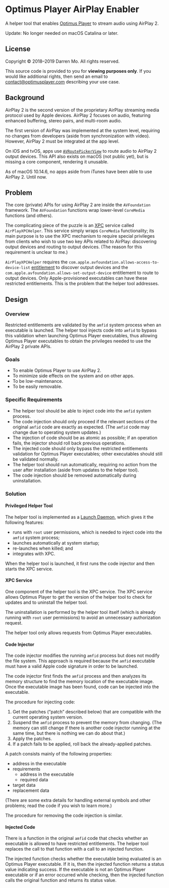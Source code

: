 # Optimus Player AirPlay Enabler

A helper tool that enables [Optimus Player](https://www.optimusplayer.com/) to stream audio using AirPlay 2.

Update: No longer needed on macOS Catalina or later.

## License

Copyright © 2018–2019 Darren Mo. All rights reserved.

This source code is provided to you for **viewing purposes only**. If you would like additional rights, then send an email to [contact@optimusplayer.com](mailto:contact@optimusplayer.com?subject=AirPlay%20Enabler:%20fill_this_in) describing your use case.

## Background

AirPlay 2 is the second version of the proprietary AirPlay streaming media protocol used by Apple devices. AirPlay 2 focuses on audio, featuring enhanced buffering, stereo pairs, and multi-room audio.

The first version of AirPlay was implemented at the system level, requiring no changes from developers (aside from synchronization with video). However, AirPlay 2 must be integrated at the app level.

On iOS and tvOS, apps use [`AVRoutePickerView`](https://developer.apple.com/documentation/avkit/avroutepickerview) to route audio to AirPlay 2 output devices. This API also exists on macOS (not public yet), but is missing a core component, rendering it unusable.

As of macOS 10.14.6, no apps aside from iTunes have been able to use AirPlay 2. Until now.

## Problem

The core (private) APIs for using AirPlay 2 are inside the `AVFoundation` framework. The `AVFoundation` functions wrap lower-level `CoreMedia` functions (and others).

The complicating piece of the puzzle is an [XPC](https://developer.apple.com/library/archive/documentation/MacOSX/Conceptual/BPSystemStartup/Chapters/CreatingXPCServices.html#//apple_ref/doc/uid/10000172i-SW6-SW1) service called `AirPlayXPCHelper`. This service simply wraps `CoreMedia` functionality; its main purpose is to use the XPC mechanism to require special privileges from clients who wish to use two key APIs related to AirPlay: discovering output devices and routing to output devices. (The reason for this requirement is unclear to me.)

`AirPlayXPCHelper` requires the `com.apple.avfoundation.allows-access-to-device-list` [entitlement](https://developer.apple.com/documentation/bundleresources/entitlements) to discover output devices and the `com.apple.avfoundation.allows-set-output-device` entitlement to route to output devices. Only Apple-provisioned executables can have these restricted entitlements. This is the problem that the helper tool addresses.

## Design

### Overview

Restricted entitlements are validated by the `amfid` system process when an executable is launched. The helper tool injects code into `amfid` to bypass this validation when launching Optimus Player executables, thus allowing Optimus Player executables to obtain the privileges needed to use the AirPlay 2 private APIs.

### Goals

- To enable Optimus Player to use AirPlay 2.
- To minimize side effects on the system and on other apps.
- To be low-maintenance.
- To be easily removable.

### Specific Requirements

- The helper tool should be able to inject code into the `amfid` system process.
- The code injection should only proceed if the relevant sections of the original `amfid` code are exactly as expected. (The `amfid` code may change due to operating system updates.)
- The injection of code should be as atomic as possible; if an operation fails, the injector should roll back previous operations.
- The injected code should only bypass the restricted entitlements validation for Optimus Player executables; other executables should still be validated normally.
- The helper tool should run automatically, requiring no action from the user after installation (aside from updates to the helper tool).
- The code injection should be removed automatically during uninstallation.

### Solution

#### Privileged Helper Tool

The helper tool is implemented as a [Launch Daemon](https://developer.apple.com/library/archive/documentation/MacOSX/Conceptual/BPSystemStartup/Chapters/DesigningDaemons.html#//apple_ref/doc/uid/10000172i-SW4-SW5), which gives it the following features:

- runs with `root` user permissions, which is needed to inject code into the `amfid` system process;
- launches automatically at system startup;
- re-launches when killed; and
- integrates with XPC.

When the helper tool is launched, it first runs the code injector and then starts the XPC service.

#### XPC Service

One component of the helper tool is the XPC service. The XPC service allows Optimus Player to get the version of the helper tool to check for updates and to uninstall the helper tool.

The uninstallation is performed by the helper tool itself (which is already running with `root` user permissions) to avoid an unnecessary authorization request.

The helper tool only allows requests from Optimus Player executables.

#### Code Injector

The code injector modifies the running `amfid` process but does not modify the file system. This approach is required because the `amfid` executable must have a valid Apple code signature in order to be launched.

The code injector first finds the `amfid` process and then analyzes its memory structure to find the memory location of the executable image. Once the executable image has been found, code can be injected into the executable.

The procedure for injecting code:

1. Get the patches (“patch” described below) that are compatible with the current operating system version.
2. Suspend the `amfid` process to prevent the memory from changing. (The memory can still change if there is another code injector running at the same time, but there is nothing we can do about that.)
3. Apply the patches.
4. If a patch fails to be applied, roll back the already-applied patches.

A patch consists mainly of the following properties:

- address in the executable
- requirements
  - address in the executable
  - required data
- target data
- replacement data

(There are some extra details for handling external symbols and other problems; read the code if you wish to learn more.)

The procedure for removing the code injection is similar.

#### Injected Code

There is a function in the original `amfid` code that checks whether an executable is allowed to have restricted entitlements. The helper tool replaces the call to that function with a call to an injected function.

The injected function checks whether the executable being evaluated is an Optimus Player executable. If it is, then the injected function returns a status value indicating success. If the executable is not an Optimus Player executable or if an error occurred while checking, then the injected function calls the original function and returns its status value.
